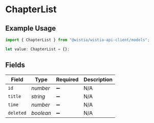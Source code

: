 # ChapterList

## Example Usage

```typescript
import { ChapterList } from "@wistia/wistia-api-client/models";

let value: ChapterList = {};
```

## Fields

| Field              | Type               | Required           | Description        |
| ------------------ | ------------------ | ------------------ | ------------------ |
| `id`               | *number*           | :heavy_minus_sign: | N/A                |
| `title`            | *string*           | :heavy_minus_sign: | N/A                |
| `time`             | *number*           | :heavy_minus_sign: | N/A                |
| `deleted`          | *boolean*          | :heavy_minus_sign: | N/A                |